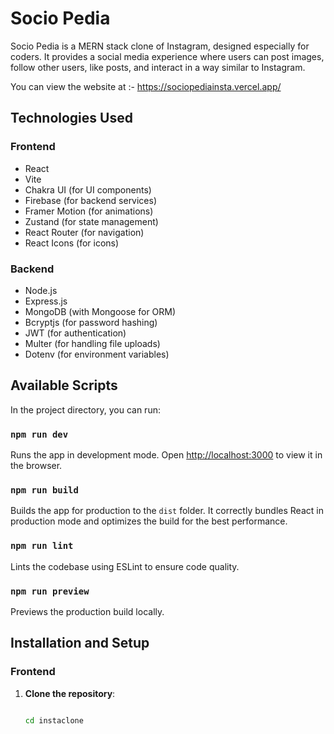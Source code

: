 
# Socio Pedia

Socio Pedia is a MERN stack clone of Instagram, designed especially for coders. It provides a social media experience where users can post images, follow other users, like posts, and interact in a way similar to Instagram.

You can view the website at :- https://sociopediainsta.vercel.app/

## Technologies Used

### Frontend

- React
- Vite
- Chakra UI (for UI components)
- Firebase (for backend services)
- Framer Motion (for animations)
- Zustand (for state management)
- React Router (for navigation)
- React Icons (for icons)

### Backend

- Node.js
- Express.js
- MongoDB (with Mongoose for ORM)
- Bcryptjs (for password hashing)
- JWT (for authentication)
- Multer (for handling file uploads)
- Dotenv (for environment variables)

## Available Scripts

In the project directory, you can run:

### `npm run dev`

Runs the app in development mode.
Open [http://localhost:3000](http://localhost:3000) to view it in the browser.

### `npm run build`

Builds the app for production to the `dist` folder.
It correctly bundles React in production mode and optimizes the build for the best performance.

### `npm run lint`

Lints the codebase using ESLint to ensure code quality.

### `npm run preview`

Previews the production build locally.

## Installation and Setup

### Frontend

1. **Clone the repository**:
   ```sh
   
   cd instaclone
